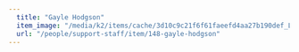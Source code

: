 ```yaml
---
  title: "Gayle Hodgson"
  item_image: "/media/k2/items/cache/3d10c9c21f6f61faeefd4aa27b190def_L.jpg"
  url: "/people/support-staff/item/148-gayle-hodgson"
---
```


